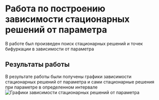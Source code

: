 # Работа по построению зависимости стационарных решений от параметра

В работе был произведен поиск стационарных решений и точек бифуркации в зависимости от параметра

## Результаты работы 
В результате работы были получены графики зависимости стационарных решений от параметра и сами стационарные решения при параметре в определенном интервале
![Графики зависимости стационарных решений от параметра](https://github.com/lupperant/math-models/results.png)


